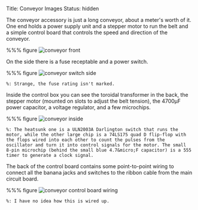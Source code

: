 Title: Conveyor Images
Status: hidden

The conveyor accessory is just a long conveyor, about a meter's worth of it. One end holds a power supply unit and a stepper motor to run the belt and a simple control board that controls the speed and direction of the conveyor.

%%% figure
    ![conveyor front]({attach}start/conveyor/conveyor_front.png)

On the side there is a fuse receptable and a power switch.

%%% figure
    ![conveyor switch side]({attach}start/conveyor/conveyor_switch.png)

    %: Strange, the fuse rating isn't marked.

Inside the control box you can see the toroidal transformer in the back, the stepper motor (mounted on slots to adjust the belt tension), the 4700&micro;F power capacitor, a voltage regulator, and a few microchips.

%%% figure
    ![conveyor inside]({attach}start/conveyor/conveyor_inside.png)

    %: The heatsunk one is a ULN2003A Darlington switch that runs the motor, while the other large chip is a 74LS175 quad D flip-flop with the flops wired into each other to count the pulses from the oscillator and turn it into control signals for the motor. The small 8-pin microchip (behind the small blue 4.7&micro;F capacitor) is a 555 timer to generate a clock signal.

The back of the control board contains some point-to-point wiring to connect all the banana jacks and switches to the ribbon cable from the main circuit board.

%%% figure
    ![conveyor control board wiring]({attach}start/conveyor/conveyor_control_wiring.png)

    %: I have no idea how this is wired up.
